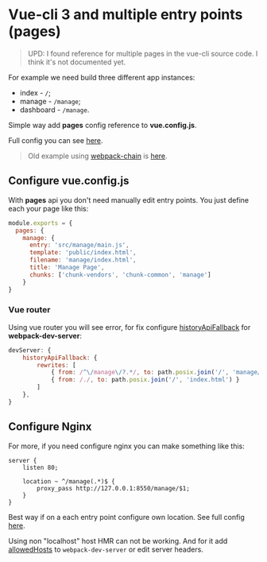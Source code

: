# Vue-cli 3 and multiple entry points (pages)

> UPD: I found reference for multiple pages in the vue-cli source code. I think it's not documented yet.

For example we need build three different app instances:
- index     - `/`;
- manage    - `/manage`;
- dashboard - `/manage`.

Simple way add **pages** config reference to **vue.config.js**.

Full config you can see [here](vue.config.js).

> Old example using [webpack-chain](https://github.com/mozilla-neutrino/webpack-chain) is [here](https://github.com/mavajee/guide__vue-cli-3-multiple-entry-points/tree/chain-usage).

## Configure **vue.config.js**

With **pages** api you don't need manually edit entry points. You just define each your page like this:

```js
module.exports = {
  pages: {
    manage: {
      entry: 'src/manage/main.js',
      template: 'public/index.html',
      filename: 'manage/index.html',
      title: 'Manage Page',
      chunks: ['chunk-vendors', 'chunk-common', 'manage']
    }
}
```

### Vue router

Using vue router you will see error, for fix configure [historyApiFallback](https://webpack.js.org/configuration/dev-server/#devserver-historyapifallback) for **webpack-dev-server**:

```js
devServer: {
    historyApiFallback: {
        rewrites: [
            { from: /^\/manage\/?.*/, to: path.posix.join('/', 'manage/index.html') },
            { from: /./, to: path.posix.join('/', 'index.html') }
        ]
    },
}
```

## Configure Nginx

For more, if you need configure nginx you can make something like this:

```
server {
    listen 80;

    location ~ ^/manage(.*)$ {
        proxy_pass http://127.0.0.1:8550/manage/$1;
    }
}
```

Best way if on a each entry point configure own location. See full config [here](configs/nginx.dev.conf).

Using non "localhost" host HMR can not be working. And for it add [allowedHosts](https://webpack.js.org/configuration/dev-server/#devserver-allowedhosts) to `webpack-dev-server` or edit server headers.

